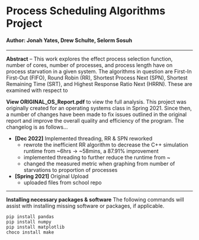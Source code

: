 # Process Scheduling Algorithms Project
#### Author: Jonah Yates, Drew Schulte, Selorm Sosuh
***

**Abstract** – This work explores the effect process selection function, number of cores, number of processes, and process length have on process starvation in a given system. The algorithms in question are First-In First-Out (FIFO), Round Robin (RR), Shortest Process Next (SPN), Shortest Remaining Time (SRT), and Highest Response Ratio Next (HRRN). These are examined with respect to 

**View ORIGINAL_OS_Report.pdf** to view the full analysis.
This project was originally created for an operating systems class in Spring 2021. Since then, a number of changes have been made to fix issues outlined in the original report and improve the overall quality and efficiency of the program. The changelog is as follows...
- **[Dec 2022]** Implemented threading, RR & SPN reworked
    - rewrote the inefficient RR algorithm to decrease the C++ simulation runtime from ~6hrs → ~58mins, a 87.91% improvement
    - implemented threading to further reduce the runtime from ~
    - changed the measured metric when graphing from number of starvations to proportion of processes
- **[Spring 2021]** Original Upload
    - uploaded files from school repo

***
**Installing necessary packages & software**
The following commands will assist with installing missing software or packages, if applicable.
```
pip install pandas
pip install numpy
pip install matplotlib
choco install make
```